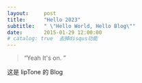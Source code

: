 ```yaml
---
layout:     post
title:      "Hello 2023"
subtitle:   " \"Hello World, Hello Blog\""
date:       2015-01-29 12:00:00
# catalog: true  去掉disqus功能
---
```


> “Yeah It's on. ”


这是 lipTone 的 Blog
